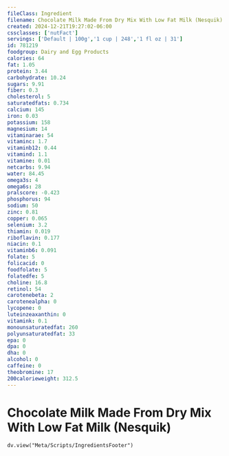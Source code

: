 ```yaml
---
fileClass: Ingredient
filename: Chocolate Milk Made From Dry Mix With Low Fat Milk (Nesquik)
created: 2024-12-21T19:27:02-06:00
cssclasses: ['nutFact']
servings: ['Default | 100g','1 cup | 248','1 fl oz | 31']
id: 781219
foodgroup: Dairy and Egg Products 
calories: 64
fat: 1.05
protein: 3.44
carbohydrate: 10.24
sugars: 9.91
fiber: 0.3
cholesterol: 5
saturatedfats: 0.734
calcium: 145
iron: 0.03
potassium: 158
magnesium: 14
vitaminarae: 54
vitaminc: 1.7
vitaminb12: 0.44
vitamind: 1.1
vitamine: 0.01
netcarbs: 9.94
water: 84.45
omega3s: 4
omega6s: 28
pralscore: -0.423
phosphorus: 94
sodium: 50
zinc: 0.81
copper: 0.065
selenium: 3.2
thiamin: 0.019
riboflavin: 0.177
niacin: 0.1
vitaminb6: 0.091
folate: 5
folicacid: 0
foodfolate: 5
folatedfe: 5
choline: 16.8
retinol: 54
carotenebeta: 2
carotenealpha: 0
lycopene: 0
luteinzeaxanthin: 0
vitamink: 0.1
monounsaturatedfat: 260
polyunsaturatedfat: 33
epa: 0
dpa: 0
dha: 0
alcohol: 0
caffeine: 0
theobromine: 17
200calorieweight: 312.5
---
```


# Chocolate Milk Made From Dry Mix With Low Fat Milk (Nesquik)

```dataviewjs
dv.view("Meta/Scripts/IngredientsFooter")
```